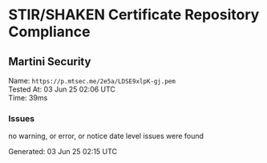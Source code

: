 # STIR/SHAKEN Certificate Repository Compliance

## Martini Security

Name: `https://p.mtsec.me/2e5a/LDSE9xlpK-gj.pem`\
Tested At: 03 Jun 25 02:06 UTC\
Time: 39ms

### Issues

no warning, or error, or notice date level issues were found

Generated: 03 Jun 25 02:15 UTC